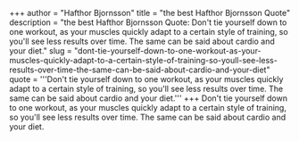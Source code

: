 +++
author = "Hafthor Bjornsson"
title = "the best Hafthor Bjornsson Quote"
description = "the best Hafthor Bjornsson Quote: Don't tie yourself down to one workout, as your muscles quickly adapt to a certain style of training, so you'll see less results over time. The same can be said about cardio and your diet."
slug = "dont-tie-yourself-down-to-one-workout-as-your-muscles-quickly-adapt-to-a-certain-style-of-training-so-youll-see-less-results-over-time-the-same-can-be-said-about-cardio-and-your-diet"
quote = '''Don't tie yourself down to one workout, as your muscles quickly adapt to a certain style of training, so you'll see less results over time. The same can be said about cardio and your diet.'''
+++
Don't tie yourself down to one workout, as your muscles quickly adapt to a certain style of training, so you'll see less results over time. The same can be said about cardio and your diet.
